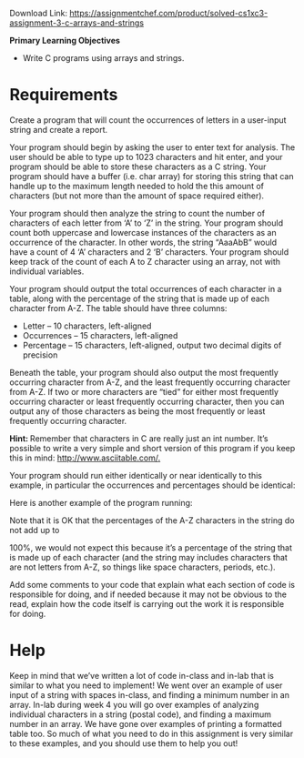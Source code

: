 Download Link: https://assignmentchef.com/product/solved-cs1xc3-assignment-3-c-arrays-and-strings
<br>



<strong>Primary Learning Objectives</strong>

<ul>

 <li>Write C programs using arrays and strings.</li>

</ul>

<h1>Requirements</h1>

Create a program that will count the occurrences of letters in a user-input string and create a report.

Your program should begin by asking the user to enter text for analysis.  The user should be able to type up to 1023 characters and hit enter, and your program should be able to store these characters as a C string.  Your program should have a buffer (i.e. char array) for storing this string that can handle up to the maximum length needed to hold the this amount of characters (but not more than the amount of space required either).

Your program should then analyze the string to count the number of characters of each letter from ‘A’ to ‘Z’ in the string.  Your program should count both uppercase and lowercase instances of the characters as an occurrence of the character.  In other words, the string “AaaAbB” would have a count of 4 ‘A’ characters and 2 ‘B’ characters.  Your program should keep track of the count of each A to Z character using an array, not with individual variables.

Your program should output the total occurrences of each character in a table, along with the percentage of the string that is made up of each character from A-Z.  The table should have three columns:

<ul>

 <li>Letter – 10 characters, left-aligned</li>

 <li>Occurrences – 15 characters, left-aligned</li>

 <li>Percentage – 15 characters, left-aligned, output two decimal digits of precision</li>

</ul>

Beneath the table, your program should also output the most frequently occurring character from A-Z, and the least frequently occurring character from A-Z.  If two or more characters are “tied” for either most frequently occurring character or least frequently occurring character, then you can output any of those characters as being the most frequently or least frequently occurring character.

<strong>Hint: </strong>Remember that characters in C are really just an int number.  It’s possible to write a very simple and short version of this program if you keep this in mind: <a href="http://www.asciitable.com/">http://www.asciitable.com/</a><a href="http://www.asciitable.com/">.</a>

Your program should run either identically or near identically to this example, in particular the occurrences and percentages should be identical:







Here is another example of the program running:










Note that it is OK that the percentages of the A-Z characters in the string do not add up to

100%, we would not expect this because it’s a percentage of the string that is made up of each character (and the string may includes characters that are not letters from A-Z, so things like space characters, periods, etc.).

Add some comments to your code that explain what each section of code is responsible for doing, and if needed because it may not be obvious to the read, explain how the code itself is carrying out the work it is responsible for doing.




<h1>Help</h1>

Keep in mind that we’ve written a lot of code in-class and in-lab that is similar to what you need to implement!  We went over an example of user input of a string with spaces in-class, and finding a minimum number in an array.  In-lab during week 4 you will go over examples of analyzing individual characters in a string (postal code), and finding a maximum number in an array.  We have gone over examples of printing a formatted table too. So much of what you need to do in this assignment is very similar to these examples, and you should use them to help you out!